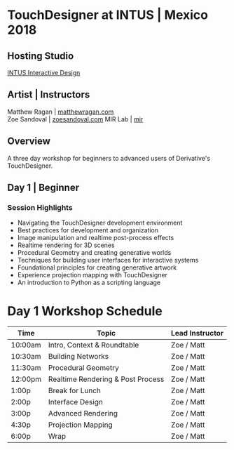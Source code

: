 # TouchDesigner at INTUS | Mexico 2018

## Hosting Studio
[INTUS Interactive Design](http://intus.tv/)

## Artist | Instructors
Matthew Ragan | [matthewragan.com](https://matthewragan.com)  
Zoe Sandoval | [zoesandoval.com](https://zoesandoval.com)
MIR Lab | [mir](https://mir.works)

## Overview
A three day workshop for beginners to advanced users of Derivative's TouchDesigner.

## Day 1 | Beginner
### Session Highlights
* Navigating the TouchDesigner development environment
* Best practices for development and organization
* Image manipulation and realtime post-process effects
* Realtime rendering for 3D scenes
* Procedural Geometry and creating generative worlds
* Techniques for building user interfaces for interactive systems
* Foundational principles for creating generative artwork
* Experience projection mapping with TouchDesigner
* An introduction to Python as a scripting language

# Day 1 Workshop Schedule
Time | Topic | Lead Instructor
-----|-------|-----------------
10:00am | Intro, Context & Roundtable | Zoe / Matt
10:30am | Building Networks | Zoe / Matt
11:30am | Procedural Geometry | Zoe / Matt
12:00pm | Realtime Rendering & Post Process | Zoe / Matt
1:00p | Break for Lunch | Zoe / Matt
2:00p | Interface Design | Zoe / Matt
3:00p | Advanced Rendering | Zoe / Matt
4:30p | Projection Mapping | Zoe / Matt
6:00p | Wrap | Zoe / Matt
